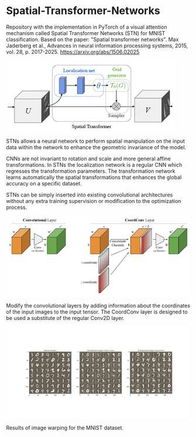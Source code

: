 # Spatial-Transformer-Networks

Repository with the implementation in PyTorch of a visual attention mechanism called Spatial Transformer
Networks (STN) for MNIST classification.
Based on the paper: "Spatial transformer networks". Max Jaderberg et al., Advances in neural information processing systems, 2015, vol. 28, p. 2017-2025. https://arxiv.org/abs/1506.02025 

![Header](images/STN.PNG)

STNs allows a neural network to perform spatial manipulation on the input data within the network to enhance the geometric invariance of the model. 

CNNs are not invariant to rotation and scale and more general affine transformations. In STNs the localization network is a regular CNN which regresses the transformation parameters. The transformation network learns automatically the spatial transformations that enhances the global accuracy on a specific dataset.

STNs can be simply inserted into existing convolutional architectures without any extra training supervision or modification to the optimization process.

![Example](images/CoordConv.PNG)

Modify the convolutional layers by adding information about the coordinates of the input images to the input tensor. The CoordConv layer is designed to be used a substitute of the regular Conv2D layer.

![Example](./images/MNIST_example.png)

Results of image warping for the MNIST dataset. 


